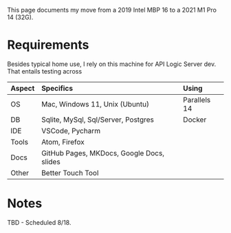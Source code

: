 This page documents my move from a 2019 Intel MBP 16 to a 2021 M1 Pro 14 (32G).

# Requirements

Besides typical home use, I rely on this machine for API Logic Server dev.  That entails testing across

| Aspect  | Specifics    | Using   |
:---------|:-----------|:------------|
| OS      | Mac, Windows 11, Unix (Ubuntu) | Parallels 14 |
| DB      | Sqlite, MySql, Sql/Server, Postgres | Docker |
| IDE     | VSCode, Pycharm | |
| Tools   | Atom, Firefox | |
| Docs    | GitHub Pages, MKDocs, Google Docs, slides | |
| Other   | Better Touch Tool | |

# Notes

TBD - Scheduled 8/18.
